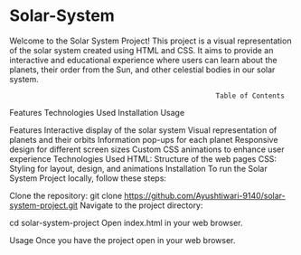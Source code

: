 # Solar-System
Welcome to the Solar System Project! This project is a visual representation of the solar system created using HTML and CSS. It aims to provide an interactive and educational experience where users can learn about the planets, their order from the Sun, and other celestial bodies in our solar system.

                                                       Table of Contents

Features
Technologies Used
Installation
Usage

Features
Interactive display of the solar system
Visual representation of planets and their orbits
Information pop-ups for each planet
Responsive design for different screen sizes
Custom CSS animations to enhance user experience
Technologies Used
HTML: Structure of the web pages
CSS: Styling for layout, design, and animations
Installation
To run the Solar System Project locally, follow these steps:

Clone the repository:
git clone https://github.com/Ayushtiwari-9140/solar-system-project.git
Navigate to the project directory:


cd solar-system-project
Open index.html in your web browser.

Usage
Once you have the project open in your web browser.
